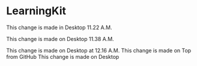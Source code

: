 # LearningKit

This change is made in Desktop 11.22 A.M. 

This change is made on Desktop 11.38 A.M.

This change is made on Desktop at 12.16 A.M. 
This change is made on Top from GitHub 
This change is made on Desktop 


